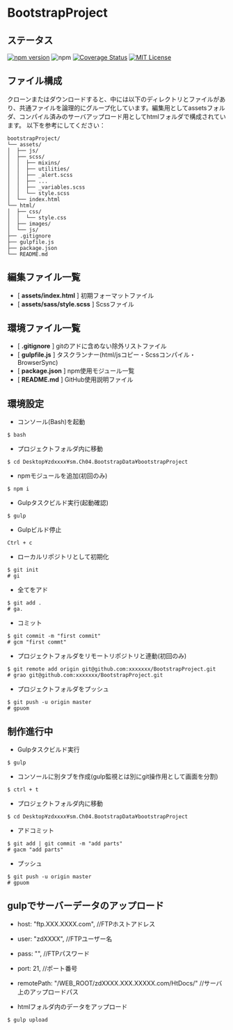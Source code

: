 # BootstrapProject

## ステータス

[![npm version](https://img.shields.io/npm/v/react.svg?style=flat)](https://www.npmjs.com/package/react) 
![npm](https://img.shields.io/npm/dt/express.svg)
[![Coverage Status](https://img.shields.io/coveralls/facebook/react/master.svg?style=flat)](https://coveralls.io/github/facebook/react?branch=master)
[![MIT License](http://img.shields.io/badge/license-MIT-blue.svg?style=flat)](LICENSE)

## ファイル構成

クローンまたはダウンロードすると、中には以下のディレクトリとファイルがあり、共通ファイルを論理的にグループ化しています。編集用としてassetsフォルダ、コンパイル済みのサーバアップロード用としてhtmlフォルダで構成されています。 以下を参考にしてください：

```
bootstrapProject/
└── assets/
│  ├── js/
│  ├── scss/
│  │  ├── mixins/
│  │  ├── utilities/
│  │  ├── _alert.scss
│  │  ├── ...
│  │  ├── _variables.scss
│  │  └── style.scss
│  └── index.html
└── html/
│  ├── css/
│  │  └── style.css
│  ├── images/
│  └── js/
├── .gitignore
├── gulpfile.js
├── package.json
└── README.md
```

## 編集ファイル一覧
- [ __assets/index.html__ ] 初期フォーマットファイル
- [ __assets/sass/style.scss__ ] Scssファイル

## 環境ファイル一覧
- [ __.gitignore__ ] gitのアドに含めない除外リストファイル
- [ __gulpfile.js__ ] タスクランナー(html/jsコピー・Scssコンパイル・BrowserSync)
- [ __package.json__ ] npm使用モジュール一覧
- [ __README.md__ ] GitHub使用説明ファイル

## 環境設定

- コンソール(Bash)を起動
```shell
$ bash
```

- プロジェクトフォルダ内に移動
```shell
$ cd Desktop¥zdxxxx¥sm.Ch04.BootstrapData¥bootstrapProject
```

- npmモジュールを追加(初回のみ)
```shell
$ npm i
```

- Gulpタスクビルド実行(起動確認)
```shell
$ gulp
```

- Gulpビルド停止
```shell
Ctrl + c
```

- ローカルリポジトリとして初期化
```git
$ git init 
# gi
```

- 全てをアド
```git
$ git add . 
# ga.
```

- コミット
```git
$ git commit -m "first commit" 
# gcm "first commt"
```

- プロジェクトフォルダをリモートリポジトリと連動(初回のみ)
```git
$ git remote add origin git@github.com:xxxxxxx/BootstrapProject.git
# grao git@github.com:xxxxxxx/BootstrapProject.git
```

- プロジェクトフォルダをプッシュ
```git
$ git push -u origin master
# gpuom
```

## 制作進行中

- Gulpタスクビルド実行
```shell
$ gulp
```

- コンソールに別タブを作成(gulp監視とは別にgit操作用として画面を分割)
```shell
$ ctrl + t
```

- プロジェクトフォルダ内に移動
```shell
$ cd Desktop¥zdxxxx¥sm.Ch04.BootstrapData¥bootstrapProject
```

- アドコミット
```git
$ git add | git commit -m "add parts" 
# gacm "add parts"
```

- プッシュ
```git
$ git push -u origin master
# gpuom
```

## gulpでサーバーデータのアップロード

- host: "ftp.XXX.XXXX.com", //FTPホストアドレス
- user: "zdXXXX", //FTPユーザー名
- pass: "", //FTPパスワード
- port: 21, //ポート番号
- remotePath: "/WEB_ROOT/zdXXXX.XXX.XXXXX.com/HtDocs/" //サーバ上のアップロードパス

- htmlフォルダ内のデータをアップロード
```shell
$ gulp upload
```
